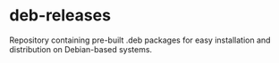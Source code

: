 # deb-releases
Repository containing pre-built .deb packages for easy installation and distribution on Debian-based systems.
